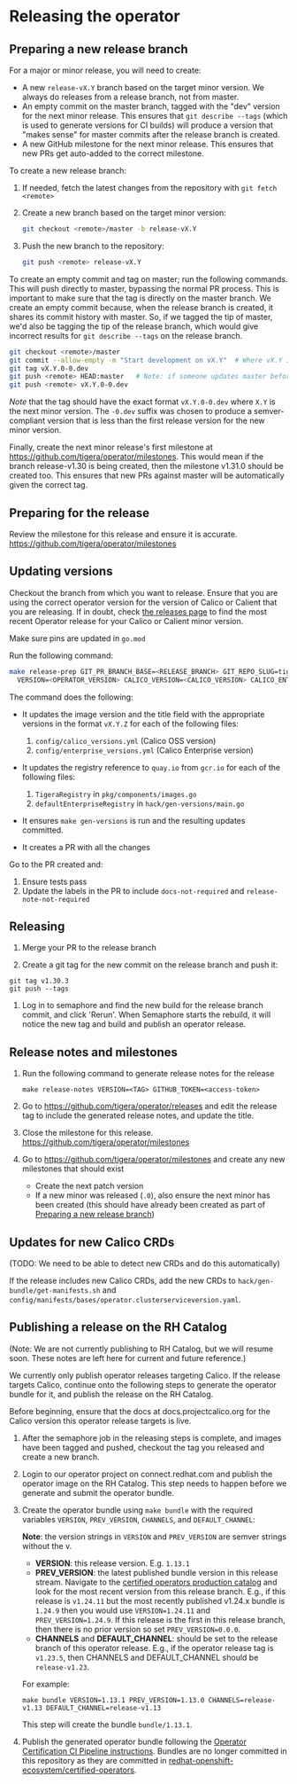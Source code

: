 # Releasing the operator

## Preparing a new release branch

For a major or minor release, you will need to create:

- A new `release-vX.Y` branch based on the target minor version.  We always do releases from a release
  branch, not from master.
- An empty commit on the master branch, tagged with the "dev" version for the next minor release.
  This ensures that `git describe --tags` (which is used to generate versions for CI builds) will
  produce a version that "makes sense" for master commits after the release branch is created.
- A new GitHub milestone for the next minor release.  This ensures that new PRs get auto-added to
  the correct milestone.

To create a new release branch:

1. If needed, fetch the latest changes from the repository with `git fetch <remote>`
2. Create a new branch based on the target minor version:

   ```sh
   git checkout <remote>/master -b release-vX.Y
   ```

3. Push the new branch to the repository:

   ```sh
   git push <remote> release-vX.Y
   ```

To create an empty commit and tag on master; run the following commands.  This will push directly to master,
bypassing the normal PR process.  This is important to make sure that the tag is directly on the master branch.
We create an empty commit because, when the release branch is created, it shares its commit history with master.
So, if we tagged the tip of master, we'd also be tagging the tip of the release branch, which would give
incorrect results for `git describe --tags` on the release branch.

   ```sh
   git checkout <remote>/master
   git commit --allow-empty -m "Start development on vX.Y"  # Where vX.Y is the next minor version
   git tag vX.Y.0-0.dev
   git push <remote> HEAD:master   # Note: if someone updates master before you push, delete the tag and start over from the new tip of master.
   git push <remote> vX.Y.0-0.dev
   ```

*Note* that the tag should have the exact format `vX.Y.0-0.dev` where `X.Y` is the next minor version.
The `-0.dev` suffix was chosen to produce a semver-compliant version that is less than the
first release version for the new minor version.

Finally, create the next minor release's first milestone at https://github.com/tigera/operator/milestones.
This would mean if the branch release-v1.30 is being created, then the milestone v1.31.0 should be created too.
This ensures that new PRs against master will be automatically given the correct tag.

## Preparing for the release

Review the milestone for this release and ensure it is accurate. https://github.com/tigera/operator/milestones

## Updating versions

Checkout the branch from which you want to release. Ensure that you are using the correct
operator version for the version of Calico or Calient that you are releasing. If in doubt,
check [the releases page](https://github.com/tigera/operator/releases) to find the most
recent Operator release for your Calico or Calient minor version.

Make sure pins are updated in `go.mod`

Run the following command:

```sh
make release-prep GIT_PR_BRANCH_BASE=<RELEASE_BRANCH> GIT_REPO_SLUG=tigera/operator CONFIRM=true \
  VERSION=<OPERATOR_VERSION> CALICO_VERSION=<CALICO_VERSION> CALICO_ENTERPRISE_VERSION=<CALICO_ENTERPRISE_VERSION>
```

The command does the following:

- It updates the image version and the title field with the appropriate versions in the
format `vX.Y.Z` for each of the following files:
  1. `config/calico_versions.yml` (Calico OSS version)
  2. `config/enterprise_versions.yml` (Calico Enterprise version)

- It updates the registry reference to `quay.io` from `gcr.io` for each of the following files:

  1. `TigeraRegistry` in `pkg/components/images.go`
  2. `defaultEnterpriseRegistry` in `hack/gen-versions/main.go`

- It ensures `make gen-versions` is run and the resulting updates committed.
- It creates a PR with all the changes

Go to the PR created and:

1. Ensure tests pass
2. Update the labels in the PR  to include `docs-not-required` and `release-note-not-required`

## Releasing

1. Merge your PR to the release branch

1. Create a git tag for the new commit on the release branch and push it:

```
git tag v1.30.3
git push --tags
```

1. Log in to semaphore and find the new build for the release branch commit, and
   click 'Rerun'. When Semaphore starts the rebuild, it will notice the new tag and
   build and publish an operator release.

## Release notes and milestones

1. Run the following command to generate release notes for the release

   ```
   make release-notes VERSION=<TAG> GITHUB_TOKEN=<access-token>
   ```

1. Go to https://github.com/tigera/operator/releases and edit the release tag to include the generated release notes, and update the title.

1. Close the milestone for this release. https://github.com/tigera/operator/milestones

1. Go to https://github.com/tigera/operator/milestones and create any new milestones that should exist
   - Create the next patch version
   - If a new minor was released (`.0`), also ensure the next minor has been created (this should have already been created as part of [Preparing a new release branch](#preparing-a-new-release-branch))

## Updates for new Calico CRDs

(TODO: We need to be able to detect new CRDs and do this automatically)

If the release includes new Calico CRDs, add the new CRDs to `hack/gen-bundle/get-manifests.sh` and `config/manifests/bases/operator.clusterserviceversion.yaml`.

## Publishing a release on the RH Catalog

(Note: We are not currently publishing to RH Catalog, but we will resume soon. These notes are left here for current and future reference.)

We currently only publish operator releases targeting Calico. If the release targets Calico, continue onto the following steps to generate the
operator bundle for it, and publish the release on the RH Catalog.

Before beginning, ensure that the docs at docs.projectcalico.org for the Calico version this operator release targets is live.

1. After the semaphore job in the releasing steps is complete, and images have been tagged and pushed, checkout the tag you released and create a new branch.

1. Login to our operator project on connect.redhat.com and publish the operator image on the RH Catalog. This step needs to happen before we generate and submit the operator bundle.

1. Create the operator bundle using `make bundle` with the required variables `VERSION`, `PREV_VERSION`, `CHANNELS`, and `DEFAULT_CHANNEL`:

   **Note**: the version strings in `VERSION` and `PREV_VERSION` are semver strings without the v.

   - **VERSION**: this release version. E.g. `1.13.1`
   - **PREV_VERSION**: the latest published bundle version in this release stream. Navigate to the [certified operators production catalog](https://github.com/redhat-openshift-ecosystem/certified-operators/tree/main/operators/tigera-operator) and look for the most recent version from this release branch. E.g., if this release is `v1.24.11` but the most recently published v1.24.x bundle is `1.24.9` then you would use `VERSION=1.24.11` and `PREV_VERSION=1.24.9`. If this release is the first in this release branch, then there is no prior version so set `PREV_VERSION=0.0.0`.
   - **CHANNELS** and **DEFAULT_CHANNEL**: should be set to the release branch of this operator release. E.g., if the operator release tag is `v1.23.5`, then CHANNELS and DEFAULT_CHANNEL should be `release-v1.23`.

   For example:

   ```
   make bundle VERSION=1.13.1 PREV_VERSION=1.13.0 CHANNELS=release-v1.13 DEFAULT_CHANNEL=release-v1.13
   ```

   This step will create the bundle `bundle/1.13.1`.

1. Publish the generated operator bundle following the [Operator Certification CI Pipeline instructions](https://github.com/redhat-openshift-ecosystem/certification-releases/blob/main/4.9/ga/ci-pipeline.md). Bundles are no longer committed in this repository as they are committed in [redhat-openshift-ecosystem/certified-operators](https://github.com/redhat-openshift-ecosystem/certified-operators).
